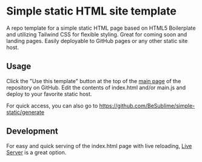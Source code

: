 # Simple static HTML site template
A repo template for a simple static HTML page based on HTML5 Boilerplate and utilizing Tailwind CSS for flexible styling.
Great for coming soon and landing pages. 
Easily deployable to GitHub pages or any other static site host.

## Usage
Click the "Use this template" button at the top of the [main page](https://github.com/BeSublime/simple-static) of the repository on GitHub.
Edit the contents of index.html and/or main.js and deploy to your favorite static host.

For quick access, you can also go to https://github.com/BeSublime/simple-static/generate

## Development
For easy and quick serving of the index.html page with live reloading, [Live Server](https://github.com/tapio/live-server) is a great option.
